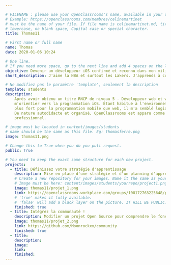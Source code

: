 ```yaml
---

# FILENAME : please use your OpenClassrooms's name, available in your url.
# Example: https://openclassrooms.com/membres/celinemartinet
# must be the name of your file. If file name is celinemartinet.md, title is celinemartinet.
# lowercase, no blank space, Capital case or special character.
title: Thomas11 

# First name or full name
name: Thomas
date: 2020-01-06 10:24

# One line.
# If you need more space, go to the next line and add 4 spaces on the left, as in 'description'.
objective: Devenir un développeur iOS confirmé et reconnu dans mon milieu.
short_description: J'aime la NBA et surtout les Lakers. J'apprends à coder en Swift pour devenir Développeur iOS.

# Ne modifiez pas le paramètre 'template', seulement la description
template: students
description:
    Après avoir obtenu un titre RNCP de niveau 5 - Développeur web et web mobile avec Simplon.co j'ai décidé de
    m'orientier vers la programmation iOS. Étant habitué à l'environnement apple depuis longtemps et ayant un atrait 
    plus fort pour la programmation mobile que web, il m'a semblé logique de poursuivre mes études dans cette voie là.
    De nature autodidacte et organisé, OpenClassrooms est apparu comme la meilleure option pour faire aboutir mon projet
    professionnel.

# image must be located in content/images/students
# name should be the same as this file. Eg: thomasferre.png
image: thomas11.png

# Change this to True when you do you pull request.
public: True

# You need to keep the exact same structure for each new project.
projects:
  - title: Définissez votre stratégie d'apprentissage
    description: Mise en place d'une stratégie et d'un planning d'apprentissage
    # Create a new repository for your images. Name it the same as your nickname and profile picture.
    # Image must be here: content/images/students/yourrepo/project1.png
    image: thomas11/projet_1.png
    link: https://openclassrooms.workplace.com/groups/108172763225648/permalink/680702185972700/
    # 'true' makes it fully available.
    # 'false' will add a black layer on the picture. IT WILL BE PUBLIC!
    finished: true
  - title: Intégrez la communauté !
    description: Modifier un projet Open Source pour comprendre le fonctionnement de Git, de Github et des pull requests. 
    image: thomas11/projet_2.png
    link: https://github.com/Moonrockxx/community
    finished: true
  - title: 
    description: 
    image: 
    link: 
    finished: 
---
```

